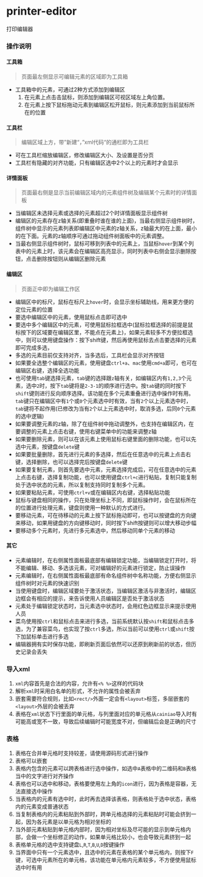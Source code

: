 # printer-editor
打印编辑器

### 操作说明
####  工具箱
> 页面最左侧显示可编辑元素的区域即为工具箱
* 工具箱中的元素，可通过2种方式添加到编辑区
   1.  在元素上点击击鼠标，则添加到编辑区可视区域左上角位置。
   2. 在元素上按下鼠标拖动元素到编辑区松开鼠标，则元素添加到当前鼠标所在的位置

#### 工具栏
> 编辑区域上方，带”新建“，”xml代码“的通栏即为工具栏
* 可在工具栏缩放编辑区，修改编辑区大小、及设置是否分页
* 工具栏有隐藏的对齐功能，只有编辑区选中2个以上的元素时才会显示

#### 详情面板
> 页面最右侧是显示当前编辑区域内的元素组件树及编辑某个元素时的详情面板
* 当编辑区未选择元素或选择的元素超过2个时详情面板显示组件树
* 编辑区的元素存在z轴关系(即重叠时谁在谁的上面)，当最右侧显示组件树时，组件树中显示的元素列表即编辑区中元素的z轴关系，z轴最大的在上面，最小的在下面。元素的z轴顺序可通过拖动组件树面板中的元素调整。
* 当最右侧显示组件树时，鼠标可移到列表中的元素上，当鼠标`hover`到某个列表中的元素上时，该元素会在编辑区高亮显示，同时列表中右侧会显示删除按钮，点击删除按钮则从编辑区删除元素

#### 编辑区
> 页面正中即为编辑工作区
* 编辑区中的标尺，鼠标在标尺上`hover`时，会显示坐标辅助线，用来更方便的定位元素的位置
* 要选中编辑区中的元素，使用鼠标点击即可选中
* 要选中多个编辑区中的元素，可使用鼠标拉框选中(鼠标拉框选择的前提是鼠标按下的区域要在编辑区里，不能点在元素上)，如果元素较多不方便拉框选中，则可以使用键盘操作：按下shift键，然后再使用鼠标去点击要选择的元素即可完成多选，
* 多选的元素目前仅支持对齐，当多选后，工具栏会显示对齐按钮
* 如果要全选整个编辑区的元素，使用键盘`ctrl+a`、`mac`使用`cmd+a`即可，也可在编辑区右键，选择全选功能
* 也可使用`tab`键选择元素，`tab`键的选择跟`z`轴有关，如编辑区内有`1,2,3`个元素，选中`2`时，按下`tab`键将是`2-3-1`的顺序进行选中。按`tab`键的同时按下`shift`键则进行反向顺序选择。该功能在多个元素重叠进行选中操作时有用。`tab`键只在编辑区中有`1`个或`0`个元素选中时有效，当有`2`个以上元素选中时，`tab`键将不起作用(已修改为当有`2`个以上元素选中时，取消多选，后同`0`个元素的选中逻辑)
* 如果要调整元素的z轴，除了在组件树中拖动调整外，也支持在编辑区内，在要调整的元素上点击右键，使用右键菜单中的功能来调整z轴
* 如果要删除元素，则可以在该元素上使用鼠标右键里面的删除功能，也可以先选中元素，按键盘`delete`键
* 如果要批量删除，首先进行元素的多选择，然后在任意选中的元素上点击右键，选择删除，也可以选择完后按键盘`delete`键
* 如果要复制元素，则首先要选中元素，元素选择完成后，可在任意选中的元素上点击右键，选择复制功能，也可以使用键盘`ctrl+c`进行粘贴，复制只能复制处于选中状态的元素，所以复制支持同时复制多个元素。
* 如果要粘贴元素，可使用`ctrl+v`或在编辑区内右键，选择粘贴功能
* 鼠标与键盘相同的操作，只在处理坐标上不同，即鼠标操作时，会在鼠标所在的位置进行处理元素，键盘则使用一种默认的方式进行。
* 要移动元素，可在待移动的元素上按下鼠标拖动即可，也可以按键盘的方向键来移动，如果用键盘的方向键移动时，同时按下shift按键则可以增大移动步幅
* 要移动多个元素时，先进行多元素选中，然后移动同单个元素的移动

#### 其它
* 元素编辑时，在右侧属性面板最底部有编辑锁定功能，当编辑锁定打开时，将不能编辑、移动、多选该元素，可对编辑好的元素进行锁定，防止误操作
* 元素编辑时，在右侧属性面板最底部有命名组件树中名称功能，方便右侧显示组件树时对元素的快速识别
* 当使用键盘时，编辑区域要处于激活状态，当编辑区激活与非激活时，编辑区边框会有相应的提示，来告诉使用人员编辑区是否处于激活状态
* 元素处于编辑锁定状态时，当元素选中状态时，会用红色边框显示来提示使用人员
* 菜鸟使用按`ctrl`和鼠标点击来进行多选，当前系统默认按`shift`和鼠标点击多选，为了兼容菜鸟，也实现了按`ctrl`多选，所以当前可以使用`ctrl`或`shift`按下加鼠标单击进行多选
* 编辑器拥有实时保存功能，即刷新页面后依然可以还原到刷新前的状态，但历史记录会丢失


### 导入xml
1. `xml`内容首先是合法的内容，允许有`<% %>`这样的代码块
2. 解析`xml`时采用白名单的形式，不允许的属性会被丢弃
3. 嵌套需要符合规则，比如`<rect/>`外面一定会有`<layout>`标签，多层嵌套的`<layout>`外层的会被丢弃
4. 表格在`xml`状态下行里面的单元格，与列里面对应的单元格从`cainiao`导入时有可能高或宽不一致，导致后续编辑时可能宽度不对，但编辑后会是正确的尺寸

### 表格
1. 表格在合并单元格时支持较差，请使用源码形式进行操作
2. 表格可以嵌套
3. 表格内包含的元素可以跨表格进行选中操作，如选中`A`表格中的二维码和`B`表格当中的文字进行对齐操作
4. 表格也可以选中和移动，表格要使用左上角的`icon`进行，因为表格是容器，无法直接选中操作
5. 当表格内的元素有选中时，此时再去选择该表格，则表格处于选中状态，表格内的元素变成普通状态
6. 当复制表格内的元素粘贴到外部时，跨单元格选择的元素粘贴时可能会挤到一起，因为各元素是以单元格为相对坐标的
7. 当外部元素粘贴到单元格内部时，因为相对坐标及尽可能的显示到单元格内部，会做一个坐标修正的动作，如果单元格比较小，也会导致元素挤到一起
8. 表格单元格的选中支持键盘`L`,`R`,`T`,`B`,`U`,`D`按键操作
9. 当界面中只有一个元素选中，且选中的元素在表格的某个单元格内，则按下`F`键，可选中元素所在的单元格，该功能在单元格内元素较多，不方便使用鼠标选中时有用